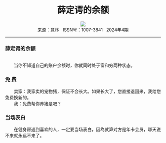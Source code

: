 # <center>薛定谔的余额</center> 

<div align=center><img src="https://raw.githubusercontent.com/leaguecn/magazines/main/img_authors/%d7%f7%d5%df%a3%ba.jpg"></div> 

<center>来源：意林   ISSN号：1007-3841   2024年4期</center> 


* * *


### 薛定谔的余额

  
<br>　　当你不知道自己的账户余额时，你就同时处于富和穷两种状态。

### 免 费

  
　　卖家：我家卖的宠物猪，保证不会长大。如果长大了，您直接退回来，我给您免费换新的。  
　　我：免费帮你养猪是吧？

### 当场表白

  
　　在健身房遇到喜欢的人，一定要当场表白，因為就算对方是年卡会员，哪天说不来就永远不来了。